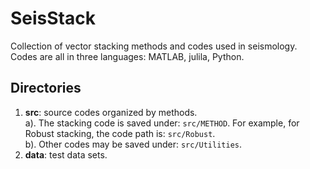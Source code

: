 # SeisStack
Collection of vector stacking methods and codes used in seismology. Codes are all in three languages: MATLAB, julila, Python.

##  Directories
1. **src**: source codes organized by methods.  
    a). The stacking code is saved under: `src/METHOD`. For example, for Robust stacking, the code path is: `src/Robust`.  
    b). Other codes may be saved under: `src/Utilities`.  
2. **data**: test data sets.


